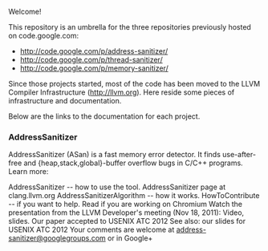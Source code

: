 Welcome!

This repository is an umbrella for the three repositories previously hosted on code.google.com:
* http://code.google.com/p/address-sanitizer/
* http://code.google.com/p/thread-sanitizer/
* http://code.google.com/p/memory-sanitizer/

Since those projects started, most of the code has been moved to the LLVM Compiler Infrastructure (http://llvm.org). Here reside some pieces of infrastructure and documentation.

Below are the links to the documentation for each project.

### AddressSanitizer
AddressSanitizer (ASan) is a fast memory error detector. 
It finds use-after-free and {heap,stack,global}-buffer overflow bugs in C/C++ programs. 
Learn more:

AddressSanitizer -- how to use the tool.
AddressSanitizer page at clang.llvm.org
AddressSanitizerAlgorithm -- how it works.
HowToContribute -- if you want to help.
Read if you are working on Chromium
Watch the presentation from the LLVM Developer's meeting (Nov 18, 2011): Video, slides.
Our paper accepted to USENIX ATC 2012
See also: our slides for USENIX ATC 2012
Your comments are welcome at address-sanitizer@googlegroups.com or in Google+

